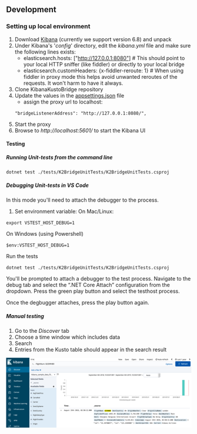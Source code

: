 ## Development

### Setting up local environment
1. Download [Kibana](https://www.elastic.co/downloads/past-releases/kibana-6-8-1) (currently we support version 6.8) and unpack
2. Under Kibana's '*config*' directory, edit the *kibana.yml* file and make sure the following lines exists:
    - elasticsearch.hosts: ["http://127.0.0.1:8080"] # This should point to your local HTTP sniffer (like fiddler) or directly to your local bridge
	- elasticsearch.customHeaders: {x-fiddler-reroute: 1} # When using fiddler in proxy mode this helps avoid unwanted reroutes of the requests. It won't harm to have it always.
3. Clone KibanaKustoBridge repository
4. Update the values in the [appsettings.json](../K2Bridge/appsettings.json) file
    - assign the proxy url to localhost:
    ```
    "bridgeListenerAddress": "http://127.0.0.1:8080/",
    ```
5. Start the proxy
6. Browse to *http://localhost:5601/* to start the Kibana UI

#### Testing
##### Running Unit-tests from the command line
```
dotnet test ./tests/K2BridgeUnitTests/K2BridgeUnitTests.csproj
```

##### Debugging Unit-tests in VS Code 
In this mode you'll need to attach the debugger to the process.
1. Set environment variable:
On Mac/Linux:
```
export VSTEST_HOST_DEBUG=1
```

On Windows (using Powershell)
```
$env:VSTEST_HOST_DEBUG=1
```

Run the tests 
```
dotnet test ./tests/K2BridgeUnitTests/K2BridgeUnitTests.csproj
```

You'll be prompted to attach a debugger to the test process. 
Navigate to the debug tab and select the “.NET Core Attach” configuration from the dropdown. 
Press the green play button and select the testhost process.

Once the degbugger attaches, press the play button again.

##### Manual testing
1. Go to the *Discover* tab
2. Choose a time window which includes data
3. Search
4. Entries from the Kusto table should appear in the search result

![Example](./images/search_example.png)
